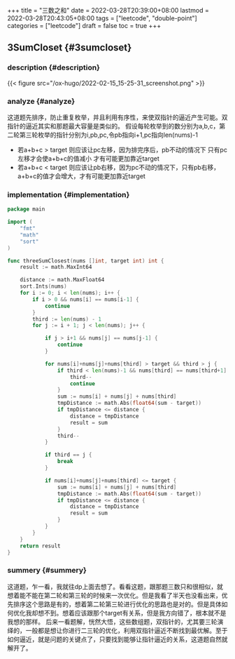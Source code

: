 +++
title = "三数之和"
date = 2022-03-28T20:39:00+08:00
lastmod = 2022-03-28T20:43:05+08:00
tags = ["leetcode", "double-point"]
categories = ["leetcode"]
draft = false
toc = true
+++

## 3SumCloset {#3sumcloset}


### description {#description}

{{< figure src="/ox-hugo/2022-02-15_15-25-31_screenshot.png" >}}


### analyze {#analyze}

这道题先排序，防止重复枚举，并且利用有序性，来使双指针的逼近产生可能。双指针的逼近其实和那题最大容量是类似的。
假设每轮枚举到的数分别为a,b,c，第二轮第三轮枚举的指针分别为i,pb,pc,令pb指向i+1,pc指向len(nums)-1

-   若a+b+c &gt; target 则应该让pc左移，因为排完序后，pb不动的情况下 只有pc左移才会使a+b+c的值减小 才有可能更加靠近target
-   若a+b+c &lt; target 则应该让pb右移，因为pc不动的情况下，只有pb右移，a+b+c的值才会增大，才有可能更加靠近target


### implementation {#implementation}

```go
package main

import (
    "fmt"
    "math"
    "sort"
)

func threeSumClosest(nums []int, target int) int {
    result := math.MaxInt64

    distance := math.MaxFloat64
    sort.Ints(nums)
    for i := 0; i < len(nums); i++ {
        if i > 0 && nums[i] == nums[i-1] {
            continue
        }
        third := len(nums) - 1
        for j := i + 1; j < len(nums); j++ {

            if j > i+1 && nums[j] == nums[j-1] {
                continue
            }

            for nums[i]+nums[j]+nums[third] > target && third > j {
                if third < len(nums)-1 && nums[third] == nums[third+1] {
                    third--
                    continue
                }
                sum := nums[i] + nums[j] + nums[third]
                tmpDistance := math.Abs(float64(sum - target))
                if tmpDistance <= distance {
                    distance = tmpDistance
                    result = sum
                }
                third--
            }

            if third == j {
                break
            }

            if nums[i]+nums[j]+nums[third] <= target {
                sum := nums[i] + nums[j] + nums[third]
                tmpDistance := math.Abs(float64(sum - target))
                if tmpDistance <= distance {
                    distance = tmpDistance
                    result = sum
                }
            }
        }
    }
    return result
}
```


### summery {#summery}

这道题，乍一看，我就往dp上面去想了。看看这题，跟那题三数只和很相似，就想着能不能在第二轮和第三轮的时候来一次优化。但是我看了半天也没看出来，优先排序这个思路是有的，想着第二轮第三轮进行优化的思路也是对的。但是具体如何优化我却想不到。想着应该跟那个target有关系，但是我方向错了，根本就不是我想的那样。
后来一看题解，恍然大悟，这些数组题，双指针的，尤其要三轮演绎的，一般都是想让你进行二三轮的优化，利用双指针逼近不断找到最优解。至于如何逼近，就是问题的关键点了，只要找到能够让指针逼近的关系，这道题自然就解开了。
